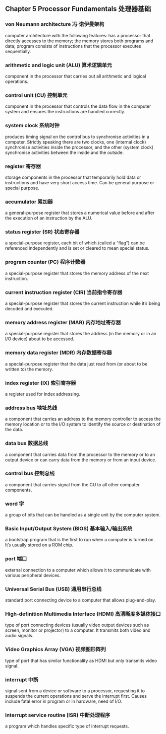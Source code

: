 ## Chapter 5 Processor Fundamentals 处理器基础

### von Neumann architecture 冯·诺伊曼架构

computer architecture with the following features: has a processor that directly
accesses to the memory; the memory stores both programs and data; program
consists of instructions that the processor executes sequentially.

### arithmetic and logic unit (ALU) 算术逻辑单元

component in the processor that carries out all arithmetic and logical
operations.

### control unit (CU) 控制单元

component in the processor that controls the data flow in the computer system
and ensures the instructions are handled correctly.

### system clock 系统时钟

produces timing signal on the control bus to synchronise activities in a
computer.  Strictly speaking there are two clocks, one (internal clock)
synchronise activities inside the processor, and the other (system clock)
synchronise activities between the inside and the outside.

### register 寄存器

storage components in the processor that temporarily hold data or instructions
and have very short access time.  Can be general purpose or special purpose.

### accumulator 累加器

a general-purpose register that stores a numerical value before and after the
execution of an instruction by the ALU.

### status register (SR) 状态寄存器

a special-purpose register, each bit of which (called a “flag”) can be
referenced independently and is set or cleared to mean special status.

### program counter (PC) 程序计数器

a special-purpose register that stores the memory address of the next
instruction.

### current instruction register (CIR) 当前指令寄存器

a special-purpose register that stores the current instruction while it’s being
decoded and executed.

### memory address register (MAR) 内存地址寄存器

a special-purpose register that stores the address (in the memory or in an I/O
device) about to be accessed.

### memory data register (MDR) 内存数据寄存器

a special-purpose register that the data just read from (or about to be written
to) the memory.

### index register (IX) 索引寄存器

a register used for index addressing.

### address bus 地址总线

a component that carries an address to the memory controller to access the
memory location or to the I/O system to identify the source or destination of
the data.

### data bus 数据总线

a component that carries data from the processor to the memory or to an output
device or can carry data from the memory or from an input device.

### control bus 控制总线

a component that carries signal from the CU to all other computer components.

### word 字

a group of bits that can be handled as a single unit by the computer system.

### Basic Input/Output System (BIOS) 基本输入/输出系统

a bootstrap program that is the first to run when a computer is turned on.
It’s usually stored on a ROM chip.

### port 端口

external connection to a computer which allows it to communicate with various
peripheral devices.

### Universal Serial Bus (USB) 通用串行总线

standard port connecting device to a computer that allows plug-and-play.

### High-definition Multimedia Interface (HDMI) 高清晰度多媒体接口

type of port connecting devices (usually video output devices such as screen,
monitor or projector) to a computer.  It transmits both video and audio signals.

### Video Graphics Array (VGA) 视频图形阵列

type of port that has similar functionality as HDMI but only transmits video
signal.

### interrupt 中断

signal sent from a device or software to a processor, requesting it to suspends
the current operations and serve the interrupt first.  Causes include fatal
error in program or in hardware, need of I/O.

### interrupt service routine (ISR) 中断处理程序

a program which handles specific type of interrupt requests.
